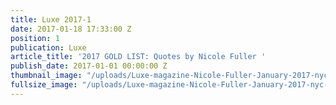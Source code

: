 ```yaml
---
title: Luxe 2017-1
date: 2017-01-18 17:33:00 Z
position: 1
publication: Luxe
article_title: '2017 GOLD LIST: Quotes by Nicole Fuller '
publish_date: 2017-01-01 00:00:00 Z
thumbnail_image: "/uploads/Luxe-magazine-Nicole-Fuller-January-2017-nyc-interior-design.jpg"
fullsize_image: "/uploads/Luxe-magazine-Nicole-Fuller-January-2017-nyc-interior-design.jpg"
---
```


